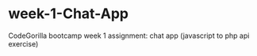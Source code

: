 # week-1-Chat-App
CodeGorilla bootcamp week 1 assignment: chat app (javascript  to php api exercise)
